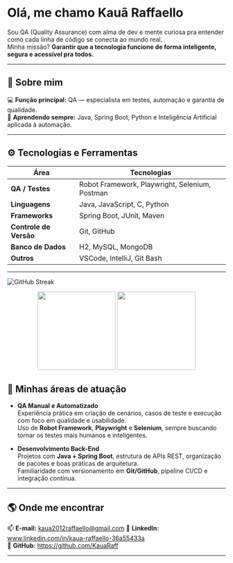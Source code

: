 #  Olá, me chamo Kauã Raffaello

Sou QA (Quality Assurance) com alma de dev e mente curiosa pra entender como cada linha de código se conecta ao mundo real.  
Minha missão? **Garantir que a tecnologia funcione de forma inteligente, segura e acessível pra todos.**

---

## 🚀 Sobre mim

💻 **Função principal:** QA — especialista em testes, automação e garantia de qualidade.  
🌱 **Aprendendo sempre:** Java, Spring Boot, Python e Inteligência Artificial aplicada à automação.  


---



## ⚙️ Tecnologias e Ferramentas

| Área | Tecnologias |
|------|--------------|
| **QA / Testes** | Robot Framework, Playwright, Selenium, Postman |
| **Linguagens** | Java, JavaScript, C, Python |
| **Frameworks** | Spring Boot, JUnit, Maven |
| **Controle de Versão** | Git, GitHub |
| **Banco de Dados** | H2, MySQL, MongoDB |
| **Outros** | VSCode, IntelliJ, Git Bash |

---


![GitHub Streak](https://github-readme-streak-stats.herokuapp.com/?user=KauaRaff&theme=dark)



<div align="center">
  <img height="180em" src="https://github-readme-stats.vercel.app/api?username=KauaRaff&show_icons=true&theme=dracula&include_all_commits=true&count_private=true"/>
  <img height="180em" src="https://github-readme-stats.vercel.app/api/top-langs/?username=KauaRaff&layout=compact&langs_count=7&theme=dracula"/>
</div>




## 🧩 Minhas áreas de atuação

- **QA Manual e Automatizado**  
  Experiência prática em criação de cenários, casos de teste e execução com foco em qualidade e usabilidade.  
  Uso de **Robot Framework**, **Playwright** e **Selenium**, sempre buscando tornar os testes mais humanos e inteligentes.

- **Desenvolvimento Back-End**  
  Projetos com **Java + Spring Boot**, estrutura de APIs REST, organização de pacotes e boas práticas de arquitetura.  
  Familiaridade com versionamento em **Git/GitHub**, pipeline CI/CD e integração contínua.



---

## 🌎 Onde me encontrar

📫 **E-mail:** kaua2012raffaello@gmail.com 
💼 **LinkedIn:** www.linkedin.com/in/kaua-raffaello-36a55433a  
🧰 **GitHub:** https://github.com/KauaRaff

---

